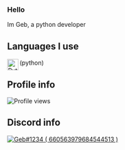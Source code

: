 ### Hello
Im Geb, a python developer

## Languages I use
<img align="left" alt="Python" width="26px" src="https://i.imgur.com/ml09ccU.png"/> (python)

## Profile info
![Profile views](https://gpvc.arturio.dev/ItzGeb)

## Discord info
<a href="https://discord.com/users/660563979684544513">
<img src="https://discord.c99.nl/widget/theme-1/660563979684544513.png" alt="Geb#1234 ( 660563979684544513 )"/>
</a>
